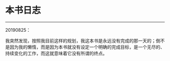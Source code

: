 # 本书日志

---

20190825：

我突然发现，按照我目前这样的规划，我这本书是永远没有完成的那一天的；倒不是因为我的懒惰，而是因为本书就没有设定一个明确的完成目标，是一个无尽的、持续变化的工作，而这就意味着它没有所谓的终点。

